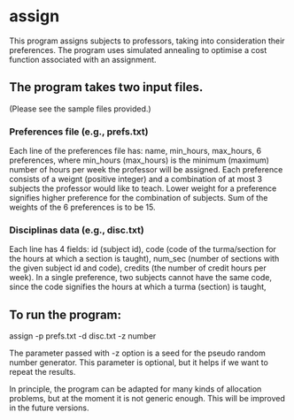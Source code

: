 # assign

This program assigns subjects to professors, taking into consideration their preferences. The program uses simulated annealing to optimise a cost function associated with an assignment.

## The program takes two input files.

(Please see the sample files provided.)

### Preferences file (e.g., prefs.txt)

Each line of the preferences file has: name, min_hours, max_hours, 6 preferences, where min_hours (max_hours) is the minimum (maximum) number of hours per week the professor will be assigned. Each preference consists of a weignt (positive integer) and a combination of at most 3 subjects the professor would like to teach. Lower weight for a preference signifies higher preference for the combination of subjects. Sum of the weights of the 6 preferences is to be 15.

### Disciplinas data (e.g., disc.txt)

Each line has 4 fields: id (subject id), code (code of the turma/section for the hours at which a section is taught), num_sec (number of sections with the given subject id and code), credits (the number of credit hours per week). In a single preference, two subjects cannot have the same code, since the code signifies the hours at which a turma (section) is taught,

## To run the program:

assign -p prefs.txt -d disc.txt -z number

The parameter passed with -z option is a seed for the pseudo random number generator. This parameter is optional, but it helps if we want to repeat the results.

In principle, the program can be adapted for many kinds of allocation problems, but at the moment it is not generic enough. This will be improved in the future versions.
